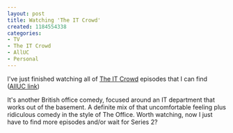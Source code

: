 ```yaml
--- 
layout: post
title: Watching 'The IT Crowd'
created: 1184554338
categories: 
- TV
- The IT Crowd
- AllUC
- Personal
---
```

<p>I've just finished watching all of <a href="http://www.channel4.com/entertainment/tv/microsites/I/itcrowd/">The IT Crowd</a> episodes that I can find (<a href="http://www11.alluc.org/alluc/tv-shows.html?action=getviewcategory&category_uid=901">AllUC link</a>)</p>

<p>It's another British office comedy, focused around an IT department that works out of the basement. A definite mix of that uncomfortable feeling plus ridiculous comedy in the style of The Office. Worth watching, now I just have to find more episodes and/or wait for Series 2?</p>
